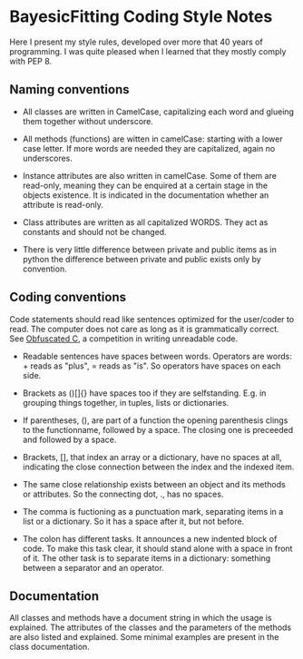 
# BayesicFitting Coding Style Notes


Here I present my style rules, developed over more that 40 years of
programming. I was quite pleased when I learned that they mostly comply
with PEP 8.

## Naming conventions

  + All classes are written in CamelCase, capitalizing each word and glueing
them together without underscore. 

  + All methods (functions) are witten in camelCase: starting with a lower
case letter. If more words are needed they are capitalized, again no
underscores.

  + Instance attributes are also written in camelCase. Some of them are
read-only, meaning they can be enquired at a certain stage in the
objects existence. It is indicated in the documentation whether an
attribute is read-only.

  + Class attributes are written as all capitalized WORDS. They act as
constants and should not be changed. 

  + There is very little difference between private and public items as
in python the difference between private and public exists only by
convention. 

## Coding conventions<br>
Code statements should read like sentences optimized for the user/coder
to read. The computer does not care as long as it is grammatically
correct. See [Obfuscated C](https://ioccc.org), a competition in writing 
unreadable code.

  + Readable sentences have spaces between words. Operators are words: + reads
as "plus", = reads as "is". So operators have spaces on each side. 

  + Brackets as ()[]{} have spaces too if they are selfstanding. E.g. in
grouping things together, in tuples, lists or dictionaries. 

  + If parentheses, (), are part of a function the opening parenthesis
clings to the functionname, followed by a space. The closing one is
preceeded and followed by a space.

  + Brackets, [], that index an array or a dictionary, have no spaces at
all, indicating the close connection between the index and the indexed
item.

  + The same close relationship exists between an object and its methods or
attributes. So the connecting dot, ., has no spaces.

  + The comma is fuctioning as a punctuation mark, separating items in a
list or a dictionary. So it has a space after it, but not before.

  + The colon has different tasks. It announces a new indented block of
code. To make this task clear, it should stand alone with a space in
front of it. The other task is to separate items in a dictionary:
something between a separator and an operator. 

## Documentation<br>
All classes and methods have a document string in which the usage is explained.
The attributes of the classes and the parameters of the methods are also 
listed and explained. Some minimal examples are present in the class 
documentation.
